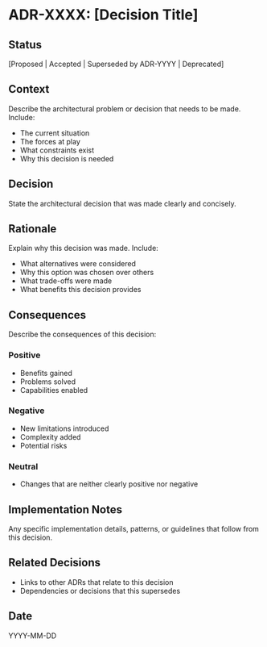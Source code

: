 # ADR-XXXX: [Decision Title]

## Status

[Proposed | Accepted | Superseded by ADR-YYYY | Deprecated]

## Context

Describe the architectural problem or decision that needs to be made. Include:

- The current situation
- The forces at play
- What constraints exist
- Why this decision is needed

## Decision

State the architectural decision that was made clearly and concisely.

## Rationale

Explain why this decision was made. Include:

- What alternatives were considered
- Why this option was chosen over others
- What trade-offs were made
- What benefits this decision provides

## Consequences

Describe the consequences of this decision:

### Positive

- Benefits gained
- Problems solved
- Capabilities enabled

### Negative

- New limitations introduced
- Complexity added
- Potential risks

### Neutral

- Changes that are neither clearly positive nor negative

## Implementation Notes

Any specific implementation details, patterns, or guidelines that follow from this decision.

## Related Decisions

- Links to other ADRs that relate to this decision
- Dependencies or decisions that this supersedes

## Date

YYYY-MM-DD